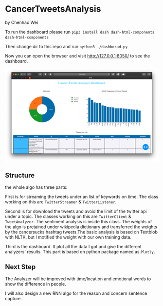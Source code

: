 # CancerTweetsAnalysis

by Chenhao Wei

To run the dashboard please run
`pip3 install dash dash-html-components dash-html-components`

Then change dir to this repo and run
`python3 ./dashborad.py`

Now you can open the browser and visit http://127.0.0.1:8050/ to see the dashboard.

![Dashboard](./pic/1.png)

## Structure

the whole algo has three parts:

First is for streaming the tweets under an list of keywords on time. The class working on this are `TwitterStreamer` & `TwitterListener`.

Second is for download the tweets and avoid the limit of the twitter api under a topic. The classes working on this are `TwitterClient` & `TweetAnalyzer`. The sentiment analysis is inside this class. The weights of the algo is pretained under wikipedia dictionary and transferred the weights by the cancersucks hashtag tweets.The basic analysis is based on Textblob with NLTK, but I motified the weight with our own training data.

Third is the dashboard. It plot all the data I got and give the different analyzers' results. This part is based on python package named as `Plotly`.

## Next Step

The Analyzer will be improved with time/location and emotional words to show the difference in people.

I will also design a new RNN algo for the reason and concern sentence capture.